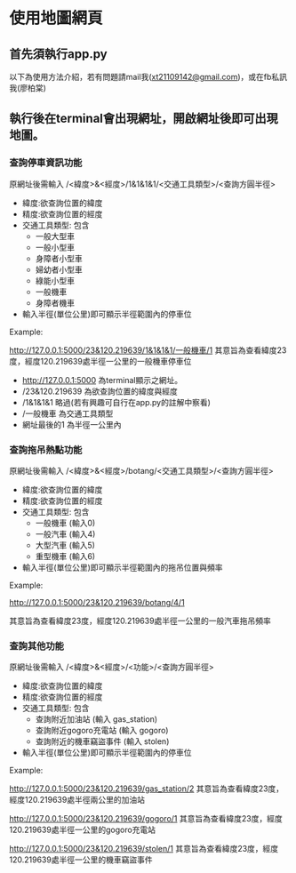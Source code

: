 # 使用地圖網頁

## 首先須執行app.py
以下為使用方法介紹，若有問題請mail我(xt21109142@gmail.com)，或在fb私訊我(廖柏棠)
## 執行後在terminal會出現網址，開啟網址後即可出現地圖。

### 查詢停車資訊功能
原網址後需輸入 /<緯度>&<經度>/1&1&1&1/<交通工具類型>/<查詢方圓半徑>

- 緯度:欲查詢位置的緯度
- 精度:欲查詢位置的經度
- 交通工具類型:
  包含
  - 一般大型車
  - 一般小型車
  - 身障者小型車
  - 婦幼者小型車
  - 綠能小型車
  - 一般機車
  - 身障者機車
- 輸入半徑(單位公里)即可顯示半徑範圍內的停車位

Example: 

http://127.0.0.1:5000/23&120.219639/1&1&1&1/一般機車/1 
其意旨為查看緯度23度，經度120.219639處半徑一公里的一般機車停車位
- http://127.0.0.1:5000 為terminal顯示之網址。
- /23&120.219639 為欲查詢位置的緯度與經度
- /1&1&1&1 略過(若有興趣可自行在app.py的註解中察看)
- /一般機車 為交通工具類型
- 網址最後的1 為半徑一公里內

### 查詢拖吊熱點功能
原網址後需輸入 /<緯度>&<經度>/botang/<交通工具類型>/<查詢方圓半徑>
- 緯度:欲查詢位置的緯度
- 精度:欲查詢位置的經度
- 交通工具類型:
  包含
  - 一般機車  (輸入0)
  - 一般汽車 (輸入4)
  - 大型汽車 (輸入5)
  - 重型機車 (輸入6)
- 輸入半徑(單位公里)即可顯示半徑範圍內的拖吊位置與頻率

Example:

http://127.0.0.1:5000/23&120.219639/botang/4/1

其意旨為查看緯度23度，經度120.219639處半徑一公里的一般汽車拖吊頻率

### 查詢其他功能
原網址後需輸入 /<緯度>&<經度>/<功能>/<查詢方圓半徑>
- 緯度:欲查詢位置的緯度
- 精度:欲查詢位置的經度
- 交通工具類型:
  包含
  - 查詢附近加油站  (輸入 gas_station)
  - 查詢附近gogoro充電站 (輸入 gogoro)
  - 查詢附近的機車竊盜事件 (輸入 stolen)
- 輸入半徑(單位公里)即可顯示半徑範圍內的停車位

Example:

http://127.0.0.1:5000/23&120.219639/gas_station/2
其意旨為查看緯度23度，經度120.219639處半徑兩公里的加油站 

http://127.0.0.1:5000/23&120.219639/gogoro/1
其意旨為查看緯度23度，經度120.219639處半徑一公里的gogoro充電站 

http://127.0.0.1:5000/23&120.219639/stolen/1
其意旨為查看緯度23度，經度120.219639處半徑一公里的機車竊盜事件
